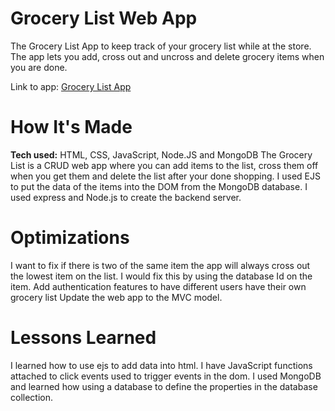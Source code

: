 # Grocery List Web App
The Grocery List App to keep track of your grocery list while at the store. The app lets you add, cross out and uncross and delete grocery items when you are done.

Link to app: <a href= "https://grocery-list-crud.herokuapp.com"> Grocery List App </a>

# How It's Made
<b>Tech used:</b> HTML, CSS, JavaScript, Node.JS and MongoDB
The Grocery List is a CRUD web app where you can add items to the list, cross them off when you get them and delete the list after your done shopping. I used EJS to put the data of the items into the DOM from the MongoDB database.  I used express and Node.js to create the backend server.

# Optimizations
I  want to fix if there is two of the same item the app will always cross out the lowest item on the list. I would fix this by using the database Id on the item.
Add authentication features to have different users have their own grocery list
Update the web app to the MVC model. 


# Lessons Learned
I learned how to use ejs to add data into html. I have JavaScript functions attached to click events used to trigger events in the dom.  I used MongoDB and learned how using a database to define the properties in the database collection.
